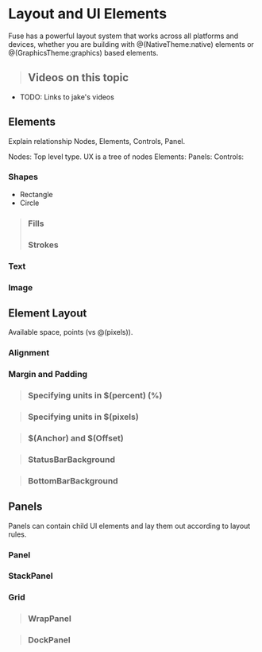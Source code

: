 # Layout and UI Elements

Fuse has a powerful layout system that works across all platforms and devices, whether you
are building with @(NativeTheme:native) elements or @(GraphicsTheme:graphics) based elements.

> ## Videos on this topic

* TODO: Links to jake's videos


## Elements

Explain relationship Nodes, Elements, Controls, Panel.

Nodes: Top level type. UX is a tree of nodes
Elements:
Panels:
Controls:


### Shapes

- Rectangle
- Circle

> ### Fills
> ### Strokes

### Text

### Image


## Element Layout

Available space, points (vs @(pixels)).

### Alignment

### Margin and Padding

> ### Specifying units in $(percent) (%)

> ### Specifying units in $(pixels)

> ### $(Anchor) and $(Offset)

> ### StatusBarBackground

> ### BottomBarBackground


## Panels

Panels can contain child UI elements and lay them out according to layout rules.

### Panel

### StackPanel

### Grid

> ### WrapPanel

> ### DockPanel
